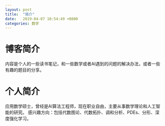 ```yaml
---
layout: post
title:  "简介"
date:   2019-04-07 10:54:49 +0800
categories: 数学
---
```

# 博客简介
内容是个人的一些读书笔记，和一些数学或者AI遇到的问题的解决办法，或者一些有趣的题目的分享。

# 个人简介
应用数学硕士，曾经是AI算法工程师，现在职业自由，主要从事数学理论和人工智能的研究。
感兴趣方向：包括代数图论、代数拓扑、调和分析、PDEs、分形、深度强化学习。
